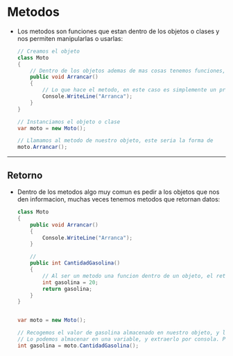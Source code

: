 # Metodos

- Los metodos son funciones que estan dentro de los objetos o clases y nos permiten manipularlas o usarlas:
    ```c#
    // Creamos el objeto    
    class Moto
    {
        // Dentro de los objetos ademas de mas cosas tenemos funciones, que en este caso arrancaria la moto.
        public void Arrancar()
        {
            // Lo que hace el metodo, en este caso es simplemente un print.
            Console.WriteLine("Arranca");
        }
    }

    // Instanciamos el objeto o clase 
    var moto = new Moto();

    // Llamamos al metodo de nuestro objeto, este seria la forma de 
    moto.Arrancar();

    ```

---

## Retorno

- Dentro de los metodos algo muy comun es pedir a los objetos que nos den informacion, muchas veces tenemos metodos que retornan datos:
    ```c#
    class Moto
    {
        public void Arrancar()
        {
            Console.WriteLine("Arranca");
        }

        // 
        public int CantidadGasolina()
        {
            // Al ser un metodo una funcion dentro de un objeto, el return funciona igual. Cuando se llama a este metodo retorna el resultado o valor
            int gasolina = 20;
            return gasolina;
        }
    }


    var moto = new Moto();

    // Recogemos el valor de gasolina almacenado en nuestro objeto, y lo guardamos en nuestra variable. 
    // Lo podemos almacenar en una variable, y extraerlo por consola. Pero la salida tambien puede ser un txt, xml, json, entrada en base de datos...
    int gasolina = moto.CantidadGasolina();

    ```

